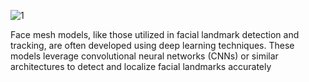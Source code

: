 ![1](https://github.com/Prerak8880/Deep_Learning-mediapipe-/assets/96664052/4fe43f60-1a84-4a2c-b47c-60fefa441b39)


Face mesh models, like those utilized in facial landmark detection and tracking, are often developed using deep learning techniques. These models leverage convolutional neural networks (CNNs) or similar architectures to detect and localize facial landmarks accurately
